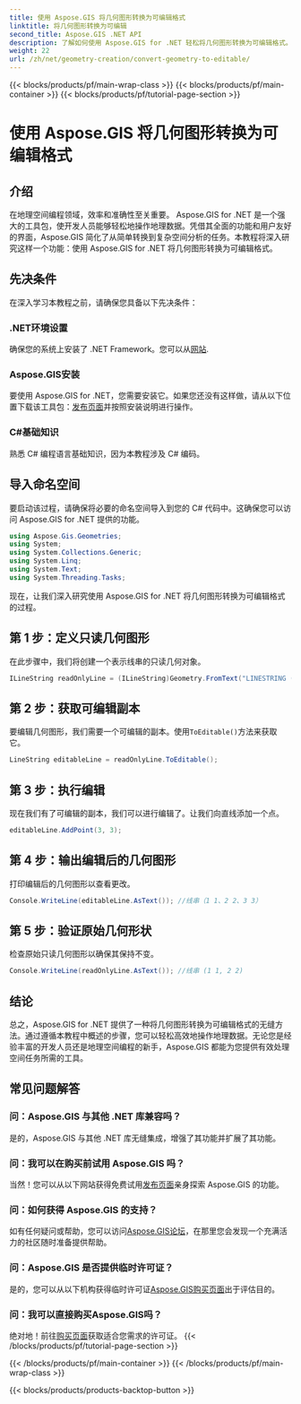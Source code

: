 ```yaml
---
title: 使用 Aspose.GIS 将几何图形转换为可编辑格式
linktitle: 将几何图形转换为可编辑
second_title: Aspose.GIS .NET API
description: 了解如何使用 Aspose.GIS for .NET 轻松将几何图形转换为可编辑格式。深入研究这个分步教程。
weight: 22
url: /zh/net/geometry-creation/convert-geometry-to-editable/
---
```


{{< blocks/products/pf/main-wrap-class >}}
{{< blocks/products/pf/main-container >}}
{{< blocks/products/pf/tutorial-page-section >}}

# 使用 Aspose.GIS 将几何图形转换为可编辑格式

## 介绍
在地理空间编程领域，效率和准确性至关重要。 Aspose.GIS for .NET 是一个强大的工具包，使开发人员能够轻松地操作地理数据。凭借其全面的功能和用户友好的界面，Aspose.GIS 简化了从简单转换到复杂空间分析的任务。本教程将深入研究这样一个功能：使用 Aspose.GIS for .NET 将几何图形转换为可编辑格式。
## 先决条件
在深入学习本教程之前，请确保您具备以下先决条件：
### .NET环境设置
确保您的系统上安装了 .NET Framework。您可以从[网站](https://dotnet.microsoft.com/download).
### Aspose.GIS安装
要使用 Aspose.GIS for .NET，您需要安装它。如果您还没有这样做，请从以下位置下载该工具包：[发布页面](https://releases.aspose.com/gis/net/)并按照安装说明进行操作。
### C#基础知识
熟悉 C# 编程语言基础知识，因为本教程涉及 C# 编码。

## 导入命名空间
要启动该过程，请确保将必要的命名空间导入到您的 C# 代码中。这确保您可以访问 Aspose.GIS for .NET 提供的功能。

```csharp
using Aspose.Gis.Geometries;
using System;
using System.Collections.Generic;
using System.Linq;
using System.Text;
using System.Threading.Tasks;
```

现在，让我们深入研究使用 Aspose.GIS for .NET 将几何图形转换为可编辑格式的过程。
## 第 1 步：定义只读几何图形
在此步骤中，我们将创建一个表示线串的只读几何对象。
```csharp
ILineString readOnlyLine = (ILineString)Geometry.FromText("LINESTRING (1 1, 2 2)");
```
## 第 2 步：获取可编辑副本
要编辑几何图形，我们需要一个可编辑的副本。使用`ToEditable()`方法来获取它。
```csharp
LineString editableLine = readOnlyLine.ToEditable();
```
## 第 3 步：执行编辑
现在我们有了可编辑的副本，我们可以进行编辑了。让我们向直线添加一个点。
```csharp
editableLine.AddPoint(3, 3);
```
## 第 4 步：输出编辑后的几何图形
打印编辑后的几何图形以查看更改。
```csharp
Console.WriteLine(editableLine.AsText()); //线串（1 1、2 2、3 3）
```
## 第 5 步：验证原始几何形状
检查原始只读几何图形以确保其保持不变。
```csharp
Console.WriteLine(readOnlyLine.AsText()); //线串 (1 1, 2 2)
```

## 结论
总之，Aspose.GIS for .NET 提供了一种将几何图形转换为可编辑格式的无缝方法。通过遵循本教程中概述的步骤，您可以轻松高效地操作地理数据。无论您是经验丰富的开发人员还是地理空间编程的新手，Aspose.GIS 都能为您提供有效处理空间任务所需的工具。
## 常见问题解答
### 问：Aspose.GIS 与其他 .NET 库兼容吗？
是的，Aspose.GIS 与其他 .NET 库无缝集成，增强了其功能并扩展了其功能。
### 问：我可以在购买前试用 Aspose.GIS 吗？
当然！您可以从以下网站获得免费试用[发布页面](https://releases.aspose.com/)亲身探索 Aspose.GIS 的功能。
### 问：如何获得 Aspose.GIS 的支持？
如有任何疑问或帮助，您可以访问[Aspose.GIS论坛](https://forum.aspose.com/c/gis/33)，在那里您会发现一个充满活力的社区随时准备提供帮助。
### 问：Aspose.GIS 是否提供临时许可证？
是的，您可以从以下机构获得临时许可证[Aspose.GIS购买页面](https://purchase.aspose.com/temporary-license/)出于评估目的。
### 问：我可以直接购买Aspose.GIS吗？
绝对地！前往[购买页面](https://purchase.aspose.com/buy)获取适合您需求的许可证。
{{< /blocks/products/pf/tutorial-page-section >}}

{{< /blocks/products/pf/main-container >}}
{{< /blocks/products/pf/main-wrap-class >}}

{{< blocks/products/products-backtop-button >}}
